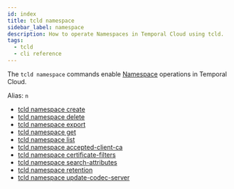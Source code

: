 ```yaml
---
id: index
title: tcld namespace
sidebar_label: namespace
description: How to operate Namespaces in Temporal Cloud using tcld.
tags:
  - tcld
  - cli reference
---
```


The `tcld namespace` commands enable [Namespace](/concepts/what-is-a-namespace) operations in Temporal Cloud.

Alias: `n`

- [tcld namespace create](/cloud/tcld/namespace/create)
- [tcld namespace delete](/cloud/tcld/namespace/delete)
- [tcld namespace export](/cloud/tcld/namespace/export/index)
- [tcld namespace get](/cloud/tcld/namespace/get)
- [tcld namespace list](/cloud/tcld/namespace/list)
- [tcld namespace accepted-client-ca](/cloud/tcld/namespace/accepted-client-ca/index)
- [tcld namespace certificate-filters](/cloud/tcld/namespace/certificate-filters/index)
- [tcld namespace search-attributes](/cloud/tcld/namespace/search-attributes/index)
- [tcld namespace retention](/cloud/tcld/namespace/retention/index)
- [tcld namespace update-codec-server](/cloud/tcld/namespace/update-codec-server)
